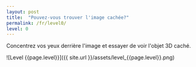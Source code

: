 ```yaml
---
layout: post
title:  "Pouvez-vous trouver l'image cachée?"
permalink: /fr/level0/
level: 0
---
```

Concentrez vos yeux derrière l'image et essayer de voir l'objet 3D caché.

![Level {{page.level}}]({{ site.url }}/assets/level_{{page.level}}.png)
